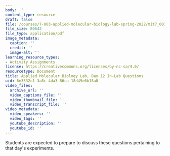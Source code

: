 ```yaml
---
body: ''
content_type: resource
draft: false
file: /courses/7-003-applied-molecular-biology-lab-spring-2022/mit7_003_s22_day_12_ilq.pdf
file_size: 80642
file_type: application/pdf
image_metadata:
  caption: ''
  credit: ''
  image-alt: ''
learning_resource_types:
- Activity Assignments
license: https://creativecommons.org/licenses/by-nc-sa/4.0/
resourcetype: Document
title: Applied Molecular Biology Lab, Day 12 In-Lab Questions
uid: 6e3532c1-3a8c-4da3-86ca-18d49e6b18a0
video_files:
  archive_url: ''
  video_captions_file: ''
  video_thumbnail_file: ''
  video_transcript_file: ''
video_metadata:
  video_speakers: ''
  video_tags: ''
  youtube_description: ''
  youtube_id: ''
---
```

Students are expected to prepare to discuss these questions pertaining to that day's experiments.
